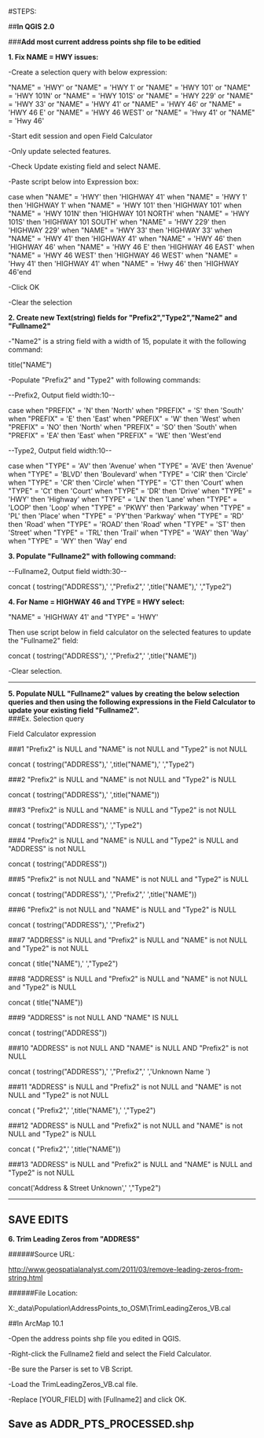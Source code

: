 #STEPS:

##**In QGIS 2.0**

###**Add most current address points shp file to be editied**

**1. Fix NAME = HWY issues:**

-Create a selection query with below expression:

"NAME"  =   'HWY' or  "NAME" = 'HWY 1' or  "NAME" = 'HWY 101' or  "NAME" = 'HWY 101N' or "NAME" = 'HWY 101S' 
or "NAME" = 'HWY 229' or "NAME" = 'HWY 33' or "NAME" = 'HWY 41' or "NAME" = 'HWY 46' or "NAME" = 'HWY 46 E' 
or "NAME" = 'HWY 46 WEST' or "NAME" = 'Hwy 41' or "NAME" = 'Hwy 46' 

-Start edit session and open Field Calculator

-Only update selected features.

-Check Update existing field and select NAME.

-Paste script below into Expression box:

case when "NAME" = 'HWY' then 'HIGHWAY 41' when "NAME" = 'HWY 1' then 'HIGHWAY 1' 
when "NAME" = 'HWY 101' then 'HIGHWAY 101' when "NAME" = 'HWY 101N' then 'HIGHWAY 101 NORTH' 
when "NAME" = 'HWY 101S' then 'HIGHWAY 101 SOUTH' when "NAME" = 'HWY 229' then 'HIGHWAY 229' 
when "NAME" = 'HWY 33' then 'HIGHWAY 33' when "NAME" = 'HWY 41' then 'HIGHWAY 41' 
when "NAME" = 'HWY 46' then 'HIGHWAY 46' when "NAME" = 'HWY 46 E' then 'HIGHWAY 46 EAST' 
when "NAME" = 'HWY 46 WEST' then 'HIGHWAY 46 WEST' when "NAME" = 'Hwy 41' then 'HIGHWAY 41' 
when "NAME" = 'Hwy 46' then 'HIGHWAY 46'end

-Click OK

-Clear the selection

**2. Create new Text(string) fields for "Prefix2","Type2","Name2" and "Fullname2"**

-"Name2" is a string field with a width of 15, populate it with the following command:

title("NAME")

-Populate "Prefix2" and "Type2" with following commands:

--Prefix2, Output field width:10--

case when "PREFIX" = 'N' then 'North' when "PREFIX" = 'S' then 'South' when "PREFIX" = 'E' then 'East' 
when "PREFIX" = 'W' then 'West' when "PREFIX" = 'NO' then 'North' when "PREFIX" = 'SO' then 'South' 
when "PREFIX" = 'EA' then 'East' when "PREFIX" = 'WE' then 'West'end

--Type2, Output field width:10--

case when "TYPE" = 'AV' then 'Avenue' when "TYPE" = 'AVE' then 'Avenue' when "TYPE" = 'BLVD' then 'Boulevard' 
when "TYPE" = 'CIR' then 'Circle' when "TYPE" = 'CR' then 'Circle' when "TYPE" = 'CT' then 'Court' 
when "TYPE" = 'Ct' then 'Court' when "TYPE" = 'DR' then 'Drive' when "TYPE" = 'HWY' then 'Highway' 
when "TYPE" = 'LN' then 'Lane' when "TYPE" = 'LOOP' then 'Loop' when "TYPE" = 'PKWY' then 'Parkway' 
when "TYPE" = 'PL' then 'Place' when "TYPE" = 'PY'then 'Parkway' when "TYPE" = 'RD' then 'Road' 
when "TYPE" = 'ROAD' then 'Road' when "TYPE" = 'ST' then 'Street' when "TYPE" = 'TRL' then 'Trail' 
when "TYPE" = 'WAY' then 'Way' when "TYPE" = 'WY' then 'Way' end

**3. Populate "Fullname2" with following command:**

--Fullname2, Output field width:30--

concat ( tostring("ADDRESS"),' ',"Prefix2",' ',title("NAME"),' ',"Type2")

**4. For Name = HIGHWAY 46 and TYPE = HWY select:**

"NAME" = 'HIGHWAY 41' and "TYPE" = 'HWY'

Then use script below in field calculator on the selected features to update the "Fullname2" field:

concat ( tostring("ADDRESS"),' ',"Prefix2",' ',title("NAME"))

-Clear selection.

---------------------------------------------------------

**5. Populate NULL "Fullname2" values by creating the below selection queries and then using the following expressions 
in the Field Calculator to update your existing field "Fullname2".**  
###Ex.
Selection query

Field Calculator expression

###1
"Prefix2" is NULL and "NAME" is not NULL and "Type2" is not NULL

concat ( tostring("ADDRESS"),' ',title("NAME"),' ',"Type2")

###2
"Prefix2" is NULL and "NAME" is not NULL and "Type2" is NULL

concat ( tostring("ADDRESS"),' ',title("NAME"))

###3
"Prefix2" is NULL and "NAME" is NULL and "Type2" is not NULL

concat ( tostring("ADDRESS"),' ',"Type2")

###4
"Prefix2" is NULL and "NAME" is NULL and "Type2" is NULL and "ADDRESS" is not NULL

concat ( tostring("ADDRESS"))

###5
"Prefix2" is not NULL and "NAME" is not NULL and "Type2" is NULL

concat ( tostring("ADDRESS"),' ',"Prefix2",' ',title("NAME"))

###6
"Prefix2" is not NULL and "NAME" is NULL and "Type2" is NULL

concat ( tostring("ADDRESS"),' ',"Prefix2")

###7
"ADDRESS" is NULL and "Prefix2" is NULL and "NAME" is not NULL and "Type2" is not NULL

concat ( title("NAME"),' ',"Type2")

###8
"ADDRESS" is NULL and "Prefix2" is NULL and "NAME" is not NULL and "Type2" is NULL

concat ( title("NAME"))

###9
"ADDRESS" is not NULL AND "NAME" IS NULL 

concat ( tostring("ADDRESS"))

###10
"ADDRESS" is not NULL AND "NAME" is NULL AND "Prefix2" is not NULL

concat ( tostring("ADDRESS"),' ',"Prefix2",' ','Unknown Name ')

###11
"ADDRESS" is NULL and "Prefix2" is not NULL and "NAME" is not NULL and "Type2" is not NULL

concat ( "Prefix2",' ',title("NAME"),' ',"Type2")

###12
"ADDRESS" is NULL and "Prefix2" is not NULL and "NAME" is not NULL and "Type2" is NULL

concat ( "Prefix2",' ',title("NAME"))

###13
"ADDRESS" is NULL and "Prefix2" is NULL and "NAME" is NULL and "Type2" is not NULL

concat('Address & Street Unknown',' ',"Type2")

---------------------------------------------------------
**SAVE EDITS**
---------------------------------------------------------
**6. Trim Leading Zeros from "ADDRESS"**

######Source URL:

http://www.geospatialanalyst.com/2011/03/remove-leading-zeros-from-string.html

######File Location:

X:\_data\Population\AddressPoints_to_OSM\TrimLeadingZeros_VB.cal

##In ArcMap 10.1

-Open the address points shp file you edited in QGIS.

-Right-click the Fullname2 field and select the Field Calculator.

-Be sure the Parser is set to VB Script.

-Load the TrimLeadingZeros_VB.cal file.

-Replace [YOUR_FIELD] with [Fullname2] and click OK.

**Save as ADDR_PTS_PROCESSED.shp**
---------------------------------------------------------
